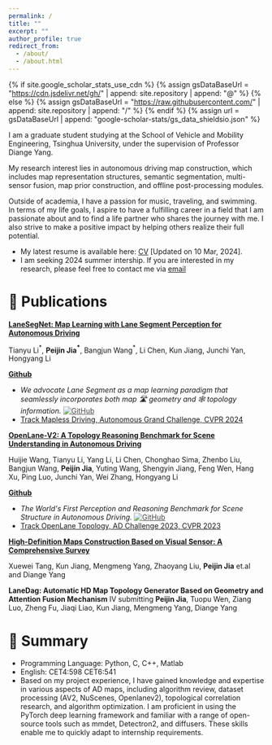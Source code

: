 ```yaml
---
permalink: /
title: ""
excerpt: ""
author_profile: true
redirect_from: 
  - /about/
  - /about.html
---
```


{% if site.google_scholar_stats_use_cdn %}
{% assign gsDataBaseUrl = "https://cdn.jsdelivr.net/gh/" | append: site.repository | append: "@" %}
{% else %}
{% assign gsDataBaseUrl = "https://raw.githubusercontent.com/" | append: site.repository | append: "/" %}
{% endif %}
{% assign url = gsDataBaseUrl | append: "google-scholar-stats/gs_data_shieldsio.json" %}

<span class='anchor' id='about-me'></span>
I am a graduate student studying at the School of Vehicle and Mobility Engineering, Tsinghua University, under the supervision of Professor Diange Yang. 

My research interest lies in autonomous driving map construction, which includes map representation structures, semantic segmentation, multi-sensor fusion, map prior construction, and offline post-processing modules. 

Outside of academia, I have a passion for music, traveling, and swimming. In terms of my life goals, I aspire to have a fulfilling career in a field that I am passionate about and to find a life partner who shares the journey with me. I also strive to make a positive impact by helping others realize their full potential. 

- My latest resume is available here: [CV](https://peggy.github.io/files/Resume.pdf) [Updated on 10 Mar, 2024].
- I am seeking 2024 summer intership. If you are interested in my research, please feel free to contact me via [email](mailto:jpj22@mails.tsinghua.edu.cn)



# 📝 Publications 

[**LaneSegNet: Map Learning with Lane Segment Perception for Autonomous Driving**](https://arxiv.org/abs/2312.16108)

Tianyu Li$^\ast$, **Peijin Jia$^\ast$**, Bangjun Wang$^\ast$, Li Chen, Kun Jiang, Junchi Yan, Hongyang Li

[**Github**](https://github.com/OpenDriveLab/LaneSegNet)<strong><span class='show_paper_citations' data='_LeSlzUAAAAJ:u-x6o8ySG0sC'></span></strong>

- *We advocate Lane Segment as a map learning paradigm that seamlessly incorporates both map 🛣️ geometry and 🕸️ topology information.* <a href="https://github.com/OpenDriveLab/LaneSegNet"><img src="https://img.shields.io/github/stars/OpenDriveLab/LaneSegNet?style=social" alt="GitHub" style="opacity: .8"></a>
- [Track Mapless Driving, Autonomous Grand Challenge, CVPR 2024](https://opendrivelab.com/challenge2024/#mapless_driving)


[**OpenLane-V2: A Topology Reasoning Benchmark for Scene Understanding in Autonomous Driving**](https://openreview.net/pdf?id=OMOOO3ls6g)

Huijie Wang, Tianyu Li, Yang Li, Li Chen, Chonghao Sima, Zhenbo Liu, Bangjun Wang, **Peijin Jia**, Yuting Wang, Shengyin Jiang, Feng Wen, Hang Xu, Ping Luo, Junchi Yan, Wei Zhang, Hongyang Li

[**Github**](https://github.com/OpenDriveLab/OpenLane-V2) <strong><span class='show_paper_citations' data='_LeSlzUAAAAJ:u-x6o8ySG0sC'></span></strong>

- *The World's First Perception and Reasoning Benchmark for Scene Structure in Autonomous Driving.* <a href="https://github.com/OpenDriveLab/OpenLane-V2"><img src="https://img.shields.io/github/stars/OpenDriveLab/OpenLane-V2?style=social" alt="GitHub" style="opacity: .8"></a>
- [Track OpenLane Topology, AD Challenge 2023, CVPR 2023](https://opendrivelab.com/AD23Challenge.html#openlane_topology)

[**High-Definition Maps Construction Based on Visual Sensor: A Comprehensive Survey**](https://www.researchgate.net/publication/376101037_High-Definition_Maps_Construction_Based_on_Visual_Sensor_A_Comprehensive_Survey)

Xuewei Tang, Kun Jiang, Mengmeng Yang, Zhaoyang Liu, **Peijin Jia** et.al and Diange Yang


**LaneDag: Automatic HD Map Topology Generator Based on Geometry and Attention Fusion Mechanism**
IV submitting
**Peijin Jia**, Tuopu Wen, Ziang Luo, Zheng Fu, Jiaqi Liao, Kun Jiang,  Mengmeng Yang, Diange Yang




# 📖 Summary
- Programming Language: Python, C, C++, Matlab
- English: CET4:598     CET6:541
-  Based on my project experience, I have gained knowledge and expertise in various aspects of AD maps, including algorithm review, dataset processing (AV2, NuScenes, Openlanev2), topological correlation research, and algorithm optimization. I am proficient in using the PyTorch deep learning framework and familiar with a range of open-source tools such as mmdet, Detectron2, and diffusers. These skills enable me to quickly adapt to internship requirements.
